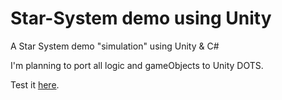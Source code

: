 # Star-System demo using Unity
A Star System demo "simulation" using Unity &amp; C#

I'm planning to port all logic and gameObjects to Unity DOTS.

Test it [here](https://nicomerli.github.io/Star-System/).
